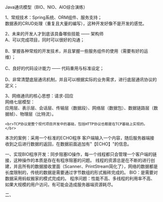 Java通讯模型（BIO、NIO、AIO综合演练）

1、常规技术：Spring系统、ORM组件、服务支持；
    <br>数据表的CRUD处理（重复且大量的编写），这种开发好像不是开发的感觉。</br>
    
2、未来的开发人才到底该具备哪些技能 —— 架构师
    <br>A、可以完成项目，同时可以很好的沟通；</br>
    <br>B、掌握各种常规的开发技术，并且掌握一些服务组件的使用（需要有好的运维）；</br>
    <br>C、良好的代码设计能力 —— 代码重用与标准设定；</br>
    <br>D、非常清楚底层通讯机制，并且可以根据实际的业务需求，进行底层通讯协议的定义；</br>

3、网络通讯的核心思想：请求-回应
    <br>网络七层模型：</br>
        应用层、表示层、会话层、传输层（数据段）、网络层（数据包）、数据链路层（数据帧）、物理层（比特流）。
   
    <br>TCP协议是整个现代项目开发中的基础，包括HTTP协议也都是在TCP基础上实现的。</br>
    
    
本次的案例：采用一个标准的ECHO程序
    客户端输入一个内容，随后服务器端接收到之后进行数据的返回，在数据前面追加有"【ECHO】"的信息。

<p> 
一、实现BIO程序开发：同步阻塞IO操作，每一个线程都只会管理一个客户端的链接，这种操作的本质是存在有程序阻塞的问题。
    线程的资源总是在不断的进行创建，并且所有的数据接收里面（Scanner、PrintStream简化了），网络的数据都是长度限制的，传统的数据是需要通过字节数组的形式搬砖完成的。
    BIO：是需要对数据采用蚂蚁搬家的模式完成的。
    程序问题：性能不高、多线程的利用率不高、如果大规模的用户访问，有可能会造成服务器端资源耗尽。
</p>
<p> 
二、
</p>